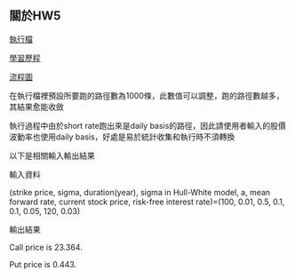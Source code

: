 ## 關於HW5
[執行檔](https://github.com/YFL0418/Financial_Engineering/blob/master/HW5/HW5.py)

[學習歷程](https://github.com/YFL0418/Financial_Engineering/blob/master/HW5/Learning_process_HW5.pdf)

[流程圖](https://github.com/YFL0418/Financial_Engineering/blob/master/HW5/%E6%B5%81%E7%A8%8B%E5%9C%96.jpg)

在執行檔裡預設所要跑的路徑數為1000條，此數值可以調整，跑的路徑數越多，其結果愈能收斂

執行過程中由於short rate跑出來是daily basis的路徑，因此請使用者輸入的股價波動率也使用daily basis，好處是易於統計收集和執行時不須轉換

以下是相關輸入輸出結果

輸入資料

(strike price, sigma, duration(year), sigma in Hull-White model, a, mean forward rate, current stock price, risk-free interest rate)=(100, 0.01, 0.5, 0.1, 0.1, 0.05, 120, 0.03)

輸出結果

Call price is 23.364.

Put price is 0.443.
